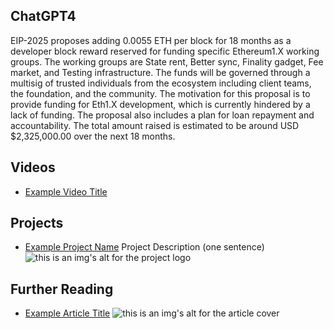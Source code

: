 ## ChatGPT4

EIP-2025 proposes adding 0.0055 ETH per block for 18 months as a developer block reward reserved for funding specific Ethereum1.X working groups. The working groups are State rent, Better sync, Finality gadget, Fee market, and Testing infrastructure. The funds will be governed through a multisig of trusted individuals from the ecosystem including client teams, the foundation, and the community. The motivation for this proposal is to provide funding for Eth1.X development, which is currently hindered by a lack of funding. The proposal also includes a plan for loan repayment and accountability. The total amount raised is estimated to be around USD $2,325,000.00 over the next 18 months.

## Videos

- [Example Video Title](https://www.youtube.com/watch?v=TDGq4aeevgY)

## Projects

- [Example Project Name](https://xxxx.xxx/xxxxx) Project Description (one sentence) ![this is an img's alt for the project logo](https://xxxx.xxx/project-logo.xxx)

## Further Reading

- [Example Article Title](https://xxxx.xxx/xxxxx) ![this is an img's alt for the article cover](https://xxxx.xxx/article-cover.xxx)
